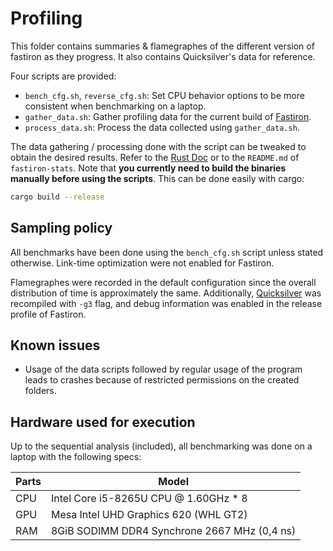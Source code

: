 # Profiling

This folder contains summaries & flamegraphes of the different version of 
fastiron as they progress. It also contains Quicksilver's data for reference. 

Four scripts are provided:

- `bench_cfg.sh`, `reverse_cfg.sh`: Set CPU behavior options to be more consistent 
  when benchmarking on a laptop.
- `gather_data.sh`: Gather profiling data for the current build of [Fastiron][1]. 
- `process_data.sh`: Process the data collected using `gather_data.sh`.

The data gathering / processing done with the script can be tweaked to obtain the desired 
results. Refer to the [Rust Doc][2] or to the `README.md` of `fastiron-stats`. Note that 
**you currently need to build the binaries manually before using the scripts**. This can 
be done easily with cargo: 

```bash
cargo build --release
```

## Sampling policy

All benchmarks have been done using the `bench_cfg.sh` script unless stated otherwise. 
Link-time optimization were not enabled for Fastiron.

Flamegraphes were recorded in the default configuration since the overall distribution of 
time is approximately the same. Additionally, [Quicksilver][3] was recompiled with `-g3` flag, 
and debug information was enabled in the release profile of Fastiron.

## Known issues

- Usage of the data scripts followed by regular usage of the program leads to crashes 
  because of restricted permissions on the created folders.

## Hardware used for execution

Up to the sequential analysis (included), all benchmarking was done on a laptop with the following specs:

| Parts | Model |
|-------|-------|
| CPU   | Intel Core i5-8265U CPU @ 1.60GHz * 8 |
| GPU   | Mesa Intel UHD Graphics 620 (WHL GT2) |
| RAM   | 8GiB SODIMM DDR4 Synchrone 2667 MHz (0,4 ns) |


[1]: https://github.com/cea-hpc/fastiron
[2]: https://cea-hpc.github.io/fastiron/fastiron_stats/
[3]: https://github.com/LLNL/Quicksilver